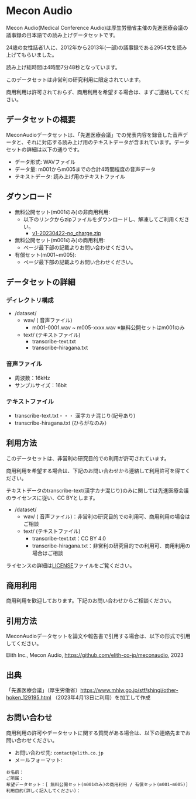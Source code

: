 # Mecon Audio

Mecon Audio(Medical Conference Audio)は厚生労働省主催の先進医療会議の議事録の日本語での読み上げデータセットです。

24歳の女性話者1人に、2012年から2013年(一部)の議事録である2954文を読み上げてもらいました。

読み上げ総時間は4時間7分48秒となっています。

このデータセットは非営利の研究利用に限定されています。

商用利用は許可されておらず、商用利用を希望する場合は、まずご連絡してください。

## データセットの概要

MeconAudioデータセットは、「先進医療会議」での発表内容を録音した音声データと、それに対応する読み上げ用のテキストデータが含まれています。データセットの詳細は以下の通りです。

- データ形式: WAVファイル
- データ量: m001からm005までの合計4時間程度の音声データ
- テキストデータ: 読み上げ用のテキストファイル

## ダウンロード

- 無料公開セット(m001のみ)の非商用利用:
  * 以下のリンクからzipファイルをダウンロードし、解凍してご利用ください。
    * [v1-20230422-no_charge.zip](https://drive.google.com/file/d/1fR3Y-TRdow9T9Se2HQVwHIbJrZBijvV5/view?usp=share_link)
- 無料公開セット(m001のみ)の商用利用:
  * ページ最下部の記載よりお問い合わせください。
- 有償セット(m001~m005):
  * ページ最下部の記載よりお問い合わせください。

## データセットの詳細
### ディレクトリ構成
- /dataset/
  - wav/ ( 音声ファイル)
    - m001-0001.wav ~ m005-xxxx.wav ※無料公開セットはm001のみ
  - text/ (テキストファイル)
    - transcribe-text.txt
    - transcribe-hiragana.txt

### 音声ファイル
- 周波数：16kHz
- サンプルサイズ：16bit

### テキストファイル
- transcribe-text.txt・・・ 漢字カナ混じり(記号あり)
- transcribe-hiragana.txt (ひらがなのみ）

## 利用方法

このデータセットは、非営利の研究目的での利用が許可されています。

商用利用を希望する場合は、下記のお問い合わせから連絡して利用許可を得てください。

テキストデータのtranscribe-text(漢字カナ混じり)のみに関しては先進医療会議のライセンスに従い、CC BYとします。

- /dataset/
  - wav/ ( 音声ファイル)：非営利の研究目的での利用可、商用利用の場合はご相談
  - text/ (テキストファイル)
    - transcribe-text.txt：CC BY 4.0
    - transcribe-hiragana.txt：非営利の研究目的での利用可、商用利用の場合はご相談

ライセンスの詳細は[LICENSE](https://github.com/elith-co-jp/meconaudio/blob/main/LICENSE)ファイルをご覧ください。

## 商用利用
商用利用を歓迎しております。下記のお問い合わせからご相談ください。

## 引用方法

MeconAudioデータセットを論文や報告書で引用する場合は、以下の形式で引用してください。

Elith Inc., Mecon Audio, https://github.com/elith-co-jp/meconaudio, 2023

## 出典

「先進医療会議」（厚生労働省）https://www.mhlw.go.jp/stf/shingi/other-hoken_129195.html （2023年4月13日に利用）を加工して作成

## お問い合わせ

商用利用の許可やデータセットに関する質問がある場合は、以下の連絡先までお問い合わせください。

- お問い合わせ先: `contact@elith.co.jp`
- メールフォーマット:
```
お名前：
ご所属：
希望データセット：[ 無料公開セット(m001のみ)の商用利用 / 有償セット(m001~m005)]
利用目的(詳しく記入してください)：
```
